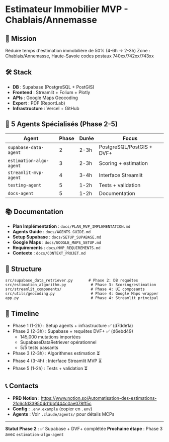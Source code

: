 # Estimateur Immobilier MVP - Chablais/Annemasse

## 🎯 Mission
Réduire temps d'estimation immobilière de 50% (4-6h → 2-3h)
Zone : Chablais/Annemasse, Haute-Savoie codes postaux 740xx/742xx/743xx

## 🛠️ Stack
- **DB** : Supabase (PostgreSQL + PostGIS)
- **Frontend** : Streamlit + Folium + Plotly
- **APIs** : Google Maps Geocoding
- **Export** : PDF (ReportLab)
- **Infrastructure** : Vercel + GitHub

## 🤖 5 Agents Spécialisés (Phase 2-5)

| Agent | Phase | Durée | Focus |
|-------|-------|-------|-------|
| `supabase-data-agent` | 2 | 2-3h | PostgreSQL/PostGIS + DVF+ |
| `estimation-algo-agent` | 3 | 2-3h | Scoring + estimation |
| `streamlit-mvp-agent` | 4 | 3-4h | Interface Streamlit |
| `testing-agent` | 5 | 1-2h | Tests + validation |
| `docs-agent` | 5 | 1-2h | Documentation |

## 📚 Documentation
- **Plan Implémentation** : `docs/PLAN_MVP_IMPLEMENTATION.md`
- **Agents Guide** : `docs/AGENTS_GUIDE.md`
- **Setup Supabase** : `docs/SETUP_SUPABASE.md`
- **Google Maps** : `docs/GOOGLE_MAPS_SETUP.md`
- **Requirements** : `docs/MVP_REQUIREMENTS.md`
- **Contexte** : `docs/CONTEXT_PROJET.md`

## 📁 Structure
```
src/supabase_data_retriever.py       # Phase 2: DB requêtes
src/estimation_algorithm.py           # Phase 3: Scoring/estimation
src/streamlit_components/             # Phase 4: UI composants
src/utils/geocoding.py                # Phase 4: Google Maps wrapper
app.py                                # Phase 4: Streamlit principal
```

## 🚀 Timeline
- Phase 1 (1-2h) : Setup agents + infrastructure ✅ (d7dde1a)
- Phase 2 (2-3h) : Supabase + requêtes DVF+ ✅ (d6ebd49)
  - 145,000 mutations importées
  - SupabaseDataRetriever opérationnel
  - 5/5 tests passants
- Phase 3 (2-3h) : Algorithmes estimation ⏳
- Phase 4 (3-4h) : Interface Streamlit MVP ⏳
- Phase 5 (1-2h) : Tests + validation ⏳

## 📞 Contacts
- **PRD Notion** : https://www.notion.so/Automatisation-des-estimations-2fc6cfd339504d1bbf444c0ae078ff5c
- **Config** : `.env.example` (copier en `.env`)
- **Agents** : Voir `.claude/agents/` pour détails MCPs

---

**Statut Phase 2** : ✅ Supabase + DVF+ complétée
**Prochaine étape** : Phase 3 avec `estimation-algo-agent`
